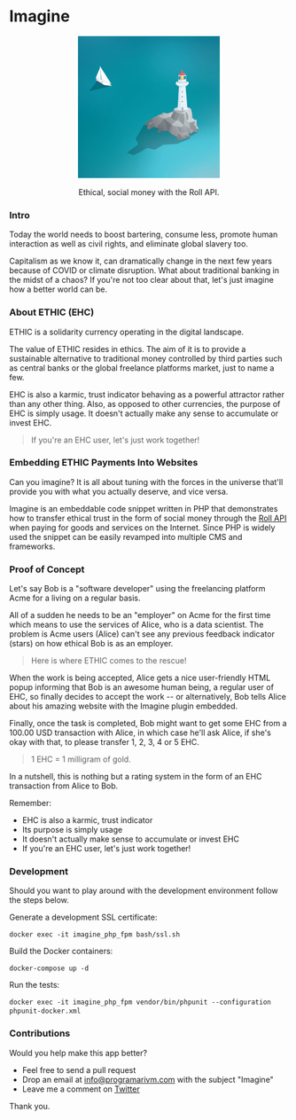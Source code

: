 # Imagine

<p align="center">
	<img src="https://github.com/programarivm/imagine/blob/master/resources/ethic-logo.jpg" />
</p>

<p align="center">
	Ethical, social money with the Roll API.
</p>

### Intro

Today the world needs to boost bartering, consume less, promote human interaction as well as civil rights, and eliminate global slavery too.

Capitalism as we know it, can dramatically change in the next few years because of COVID or climate disruption. What about traditional banking in the midst of a chaos? If you're not too clear about that, let's just imagine how a better world can be.

### About ETHIC (EHC)

ETHIC is a solidarity currency operating in the digital landscape.

The value of ETHIC resides in ethics. The aim of it is to provide a sustainable alternative to traditional money controlled by third parties such as central banks or the global freelance platforms market, just to name a few.

EHC is also a karmic, trust indicator behaving as a powerful attractor rather than any other thing. Also, as opposed to other currencies, the purpose of EHC is simply usage. It doesn't actually make any sense to accumulate or invest EHC.

> If you're an EHC user, let's just work together!

### Embedding ETHIC Payments Into Websites

Can you imagine? It is all about tuning with the forces in the universe that'll provide you with what you actually deserve, and vice versa.

Imagine is an embeddable code snippet written in PHP that demonstrates how to transfer ethical trust in the form of social money through the [Roll API](https://docs.tryroll.com/) when paying for goods and services on the Internet. Since PHP is widely used the snippet can be easily revamped into multiple CMS and frameworks.

### Proof of Concept

Let's say Bob is a "software developer" using the freelancing platform Acme for a living on a regular basis.

All of a sudden he needs to be an "employer" on Acme for the first time which means to use the services of Alice, who is a data scientist. The problem is Acme users (Alice) can't see any previous feedback indicator (stars) on how ethical Bob is as an employer.

> Here is where ETHIC comes to the rescue!

When the work is being accepted, Alice gets a nice user-friendly HTML popup informing that Bob is an awesome human being, a regular user of EHC, so finally decides to accept the work -- or alternatively, Bob tells Alice about his amazing website with the Imagine plugin embedded.

Finally, once the task is completed, Bob might want to get some EHC from a 100.00 USD transaction with Alice, in which case he'll ask Alice, if she's okay with that, to please transfer 1, 2, 3, 4 or 5 EHC.

> 1 EHC = 1 milligram of gold.

In a nutshell, this is nothing but a rating system in the form of an EHC transaction from Alice to Bob.

Remember:

- EHC is also a karmic, trust indicator
- Its purpose is simply usage
- It doesn't actually make sense to accumulate or invest EHC
- If you're an EHC user, let's just work together!

### Development

Should you want to play around with the development environment follow the steps below.

Generate a development SSL certificate:

	docker exec -it imagine_php_fpm bash/ssl.sh

Build the Docker containers:

	docker-compose up -d

Run the tests:

	docker exec -it imagine_php_fpm vendor/bin/phpunit --configuration phpunit-docker.xml

### Contributions

Would you help make this app better?

- Feel free to send a pull request
- Drop an email at info@programarivm.com with the subject "Imagine"
- Leave me a comment on [Twitter](https://twitter.com/programarivm)

Thank you.
